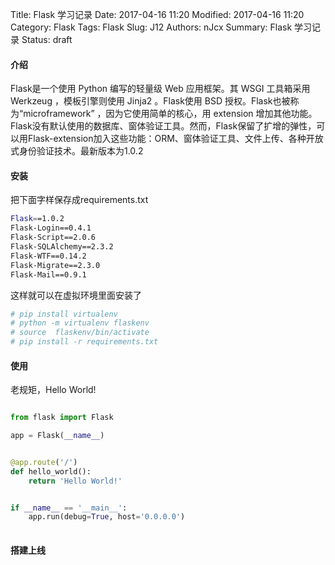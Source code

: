 Title: Flask 学习记录
Date: 2017-04-16 11:20
Modified: 2017-04-16 11:20
Category: Flask
Tags: Flask
Slug: J12
Authors: nJcx
Summary: Flask 学习记录
Status: draft

#### 介绍
Flask是一个使用 Python 编写的轻量级 Web 应用框架。其 WSGI 工具箱采用Werkzeug ，模板引擎则使用 Jinja2 。Flask使用 BSD 授权。Flask也被称为“microframework” ，因为它使用简单的核心，用 extension 增加其他功能。Flask没有默认使用的数据库、窗体验证工具。然而，Flask保留了扩增的弹性，可以用Flask-extension加入这些功能：ORM、窗体验证工具、文件上传、各种开放式身份验证技术。最新版本为1.0.2

#### 安装

把下面字样保存成requirements.txt

```bash
Flask==1.0.2
Flask-Login==0.4.1
Flask-Script==2.0.6
Flask-SQLAlchemy==2.3.2
Flask-WTF==0.14.2
Flask-Migrate==2.3.0
Flask-Mail==0.9.1
```
这样就可以在虚拟环境里面安装了

```bash
# pip install virtualenv
# python -m virtualenv flaskenv
# source  flaskenv/bin/activate
# pip install -r requirements.txt
```

#### 使用

老规矩，Hello World!

```python

from flask import Flask

app = Flask(__name__)


@app.route('/')
def hello_world():
    return 'Hello World!'


if __name__ == '__main__':
    app.run(debug=True, host='0.0.0.0')
    
```

#### 搭建上线




